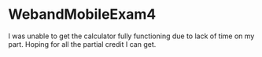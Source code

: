 # WebandMobileExam4

I was unable to get the calculator fully functioning due to lack of time on my part. Hoping for all the partial credit I can get.
